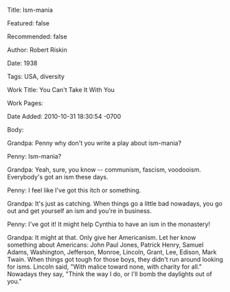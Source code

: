 Title: Ism-mania

Featured: false

Recommended: false

Author: Robert Riskin

Date: 1938

Tags: USA, diversity

Work Title: You Can't Take It With You

Work Pages:  

Date Added: 2010-10-31 18:30:54 -0700

Body:

Grandpa: Penny why don't you write a play about ism-mania? 

Penny: Ism-mania? 

Grandpa: Yeah, sure, you know -- communism, fascism, voodooism. Everybody's got an ism these days. 

Penny: I feel like I've got this itch or something. 

Grandpa: It's just as catching. When things go a little bad nowadays, you go out and get yourself an ism and you're in business. 

Penny: I've got it! It might help Cynthia to have an ism in the monastery! 

Grandpa: It might at that. Only give her Americanism. Let her know something about Americans: John Paul Jones, Patrick Henry, Samuel Adams, Washington, Jefferson, Monroe, Lincoln, Grant, Lee, Edison, Mark Twain. When things got tough for those boys, they didn't run around looking for isms. Lincoln said, "With malice toward none, with charity for all." Nowadays they say, "Think the way I do, or I'll bomb the daylights out of you."

